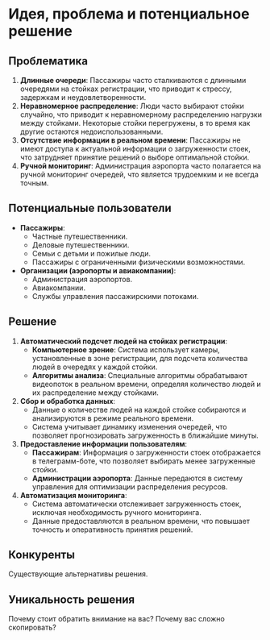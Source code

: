 # Идея, проблема и потенциальное решение

## Проблематика
1. **Длинные очереди**: Пассажиры часто сталкиваются с длинными очередями на стойках регистрации, что приводит к стрессу, задержкам и неудовлетворенности.
2. **Неравномерное распределение**: Люди часто выбирают стойки случайно, что приводит к неравномерному распределению нагрузки между стойками. Некоторые стойки перегружены, в то время как другие остаются недоиспользованными.
3. **Отсутствие информации в реальном времени**: Пассажиры не имеют доступа к актуальной информации о загруженности стоек, что затрудняет принятие решений о выборе оптимальной стойки.
4. **Ручной мониторинг**: Администрация аэропорта часто полагается на ручной мониторинг очередей, что является трудоемким и не всегда точным.

## Потенциальные пользователи
- **Пассажиры**:
  - Частные путешественники.
  - Деловые путешественники.
  - Семьи с детьми и пожилые люди.
  - Пассажиры с ограниченными физическими возможностями.
- **Организации (аэропорты и авиакомпании)**:
  - Администрация аэропортов.
  - Авиакомпании.
  - Службы управления пассажирскими потоками.

## Решение
1. **Автоматический подсчет людей на стойках регистрации**:
   - **Компьютерное зрение**: Система использует камеры, установленные в зоне регистрации, для подсчета количества людей в очередях у каждой стойки.
   - **Алгоритмы анализа**: Специальные алгоритмы обрабатывают видеопоток в реальном времени, определяя количество людей и их распределение между стойками.
2. **Сбор и обработка данных**:
   - Данные о количестве людей на каждой стойке собираются и анализируются в режиме реального времени.
   - Система учитывает динамику изменения очередей, что позволяет прогнозировать загруженность в ближайшие минуты.
3. **Предоставление информации пользователям**:
   - **Пассажирам**: Информация о загруженности стоек отображается в телеграмм-боте, что позволяет выбирать менее загруженные стойки.
   - **Администрации аэропорта**: Данные передаются в систему управления для оптимизации распределения ресурсов.
4. **Автоматизация мониторинга**:
   - Система автоматически отслеживает загруженность стоек, исключая необходимость ручного мониторинга.
   - Данные предоставляются в реальном времени, что повышает точность и оперативность принятия решений.

## Конкуренты
Существующие альтернативы решения.

## Уникальность решения
Почему стоит обратить внимание на вас? Почему вас сложно скопировать?
